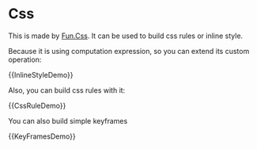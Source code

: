 # Css

This is made by [Fun.Css](https://github.com/slaveOftime/Fun.Css). It can be used to build css rules or inline style.

Because it is using computation expression, so you can extend its custom operation:

{{InlineStyleDemo}}

Also, you can build css rules with it:

{{CssRuleDemo}}


You can also build simple keyframes

{{KeyFramesDemo}}